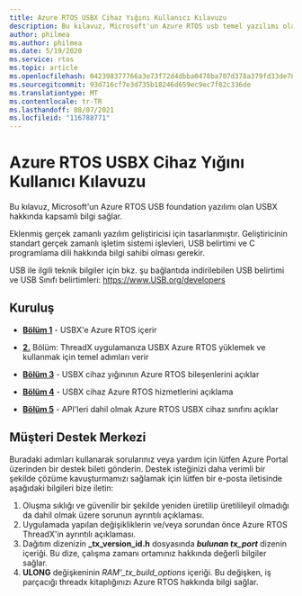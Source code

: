 ```yaml
---
title: Azure RTOS USBX Cihaz Yığını Kullanıcı Kılavuzu
description: Bu kılavuz, Microsoft'un Azure RTOS usb temel yazılımı olan USBX ile ilgili kapsamlı bilgiler sağlar
author: philmea
ms.author: philmea
ms.date: 5/19/2020
ms.service: rtos
ms.topic: article
ms.openlocfilehash: 042398377766a3e73f72d4dbba0478ba707d378a379fd33de7808675eb96f257
ms.sourcegitcommit: 93d716cf7e3d735b18246d659ec9ec7f82c336de
ms.translationtype: MT
ms.contentlocale: tr-TR
ms.lasthandoff: 08/07/2021
ms.locfileid: "116788771"
---
```

# <a name="azure-rtos-usbx-device-stack-user-guide"></a>Azure RTOS USBX Cihaz Yığını Kullanıcı Kılavuzu

Bu kılavuz, Microsoft'un Azure RTOS USB foundation yazılımı olan USBX hakkında kapsamlı bilgi sağlar.

Eklenmiş gerçek zamanlı yazılım geliştiricisi için tasarlanmıştır. Geliştiricinin standart gerçek zamanlı işletim sistemi işlevleri, USB belirtimi ve C programlama dili hakkında bilgi sahibi olması gerekir.

USB ile ilgili teknik bilgiler için bkz. şu bağlantıda indirilebilen USB belirtimi ve USB Sınıfı belirtimleri: https://www.USB.org/developers

## <a name="organization"></a>Kuruluş

- [**Bölüm 1**](usbx-device-stack-1.md) - USBX'e Azure RTOS içerir

- [**2.**](usbx-device-stack-2.md) Bölüm: ThreadX uygulamanıza USBX Azure RTOS yüklemek ve kullanmak için temel adımları verir

- [**Bölüm 3**](usbx-device-stack-3.md) - USBX cihaz yığınının Azure RTOS bileşenlerini açıklar

- [**Bölüm 4**](usbx-device-stack-4.md) - USBX cihaz Azure RTOS hizmetlerini açıklama

- [**Bölüm 5**](usbx-device-stack-5.md) - API'leri dahil olmak Azure RTOS USBX cihaz sınıfını açıklar

## <a name="customer-support-center"></a>Müşteri Destek Merkezi

Buradaki adımları kullanarak sorularınız veya yardım için lütfen Azure Portal üzerinden bir destek bileti gönderin. Destek isteğinizi daha verimli bir şekilde çözüme kavuşturmamızı sağlamak için lütfen bir e-posta iletisinde aşağıdaki bilgileri bize iletin:

1. Oluşma sıklığı ve güvenilir bir şekilde yeniden üretilip üretilileyil olmadığı da dahil olmak üzere sorunun ayrıntılı açıklaması.
2. Uygulamada yapılan değişikliklerin ve/veya sorundan önce Azure RTOS ThreadX'in ayrıntılı açıklaması.
3. Dağıtım dizenizin **_tx_version_id.h** dosyasında **_bulunan tx_port_** dizenin içeriği. Bu dize, çalışma zamanı ortamınız hakkında değerli bilgiler sağlar.
4. **ULONG** değişkeninin *RAM'_tx_build_options* içeriği. Bu değişken, iş parçacığı threadx kitaplığınızı Azure RTOS hakkında bilgi sağlar.
